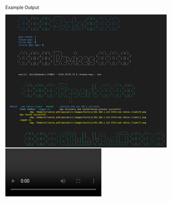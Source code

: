 Example Output

<img src="https://raw.githubusercontent.com/killuhwhale/appium/main/src/images/readme/demo_output.png?sanitize=true&raw=true" />
<video src="https://drive.google.com/open?id=1kztEqXsqcLiEa24NN3vr3_ddeH0D0re4&authuser=0&usp=drive_link" />




# Login with AppVal002 to provide ADC to device that is running tests in order to upload to GCPBuckets
gcloud auth application-default login





Prep work for Chromebook:
- DUT
    - Install Accounts for testing.
    - Turn on ADB
    - Connect Host and DUT to accept permission on DUT.

- Host device
    - Setup environment
        - bash ins_and_stu.sh
        - bash setup.sh (run twice if npm is not already installed.)
    - python3 main.py [ips]
    - python3 main.py 192.168.1.113:5555 192.168.1.238:5555 192.168.1.248:5555


# What we can do
1. 1 Host device -> 15 dut
    - ADB by default has 15 device connection limit
        - Ovverride with env variable: ADB_LOCAL_TRANSPORT_MAX_PORT
                static void adb_local_transport_max_port_env_override() {
                    const char* env_max_s = getenv("ADB_LOCAL_TRANSPORT_MAX_PORT");
                    ....
                }
    - min 15Gb of disk space
2. Supports ARC-P and ARC-R
    - improving model to work across varying screen sizes
3. Discover and Install Apps from Playstore
    - Check app's current name in Playstore (web)
    - Check if app is not avilable in our region
4. Can install and detect PWAs from Playstore
    - cannot interact with PWAs.
5. Can Detect if an app is a game.
5. Open app and detect crashing upon opening.
6. Attempt login using Object Detection via YOLOv8
7. Detect if app was logged in
    - if we are able to send username/ password or click on Google/ Facebook sign in without subsequent crash.
8. Log reports to file.
    - invalid apps, failed apps, passed apps, stats of apps, summary
9. Updates misnamed apps in app list
10. History report for each app w/ screenshots at ea step.
    - Includes:
        - App Install success/ failure
        - App Launch success/ failure
        - App Login success/ failure
        - App Errors
11. Summary report of all apps from each device.
12. Detects 3 types of login methods and attempts to login to each: Google, Facebook, Email

# What we need to do but cant yet
1. Detect if an app is O4C


# Reporting

1. Passed
2. Failed
    - Invalid/ bad app - No longer on playstore
    - Misnamed apps - Updated list
    - Failed apps
        - Not installed
        - Crashed



# Files in user home dir
1. App list.txt
    - List of apps to test
2. Bad app list.txt
    - List of apps no longer available
    - Removed from app list and placed into bad app list
    - Currently happens at the end of a run.
        - This can be done live

3 & 4 Will Have: device info, app info, app status info w/ reasons for failure (if app failed)
3. Failed app.tsv (DATA SRC)
    - Added during the run to prevent data loss during long run
4. Passed apps.tsv (DATA SRC)
    - Added during the run to prevent data loss during long run

5. Report
    - Human readable print after a full run.
    - More difficult to gather in memory, not really worth the effort if we end up building out a dashboard w/ web UI.
    - Focus on #4, 5 that is essentially our data source whereas 1 and 2 keep our testing list updated while still trakcing invalid apps.


# Django webserver - runs local on host machine
    ## websocketapp
    - Establish wss connection to GCP server






# TODOs


    - Add Playstore checks from app_launcher to App_validator to also check when we fail to click app_icon in app_installer....


    - Free Fire failed to detect Facebook (most likely download took to long)
        - Try to detect Free Fire download via adb
    - Messenger Kids - Failed to click/recognize 'Authorize device" as continue btn to finish logging in.
        - Scraped, need to add to dataset.

    - Facebook takes like 43 seconds to open when trying to login with email/password which made the login attempts run out while wainting for FB....
        - Check to see if we can see any loading activity from ADB.

     - Explore  OCR on bounding boxes for continue to see what button we have.
        - We can then decided which order or what not to click based on the text of the button.



    Raw Image sizes from device SS:
        - W x H
        - 2400 x 1600 Eve, Caroline
        - 1920 x 1080 Helios
        - 2700 x 1800 CoachZ
        - 2160, 1440 (Ethan eve? screenshots straight from device)


        ____________________
        ________________|  |
        _____________|  |  |
                     |  |  |
        HElios    -->|  |  |
        Eve       -->-->|  |
        CoachZ    -->-->-->|



    Size of report:
        ~ 5kB per app - 1000 apps -> 5mB
        1 item: 7.89 KB
        Size of validation report dict (5): 27.77 KB
        Size of validation report dict (6): 29.59 KB
        Size of validation report dict (7): 32.03 KB


 Make Money: Play & Earn Cash   us.current.android   PASSED   - [eve_192.168.1.125:5555]
 AppData(name='us.current.android', versionCode='647', versionName='1.177.1', compileSdkVersion='33', compileSdkVersionCodename='13', platformBuildVersionName='', is_pwa=False, is_game=False)
         Final status:   Logged in.
         Logged in with: Google, Email
         Detected log in methods: Google, Email
         App install successfull.
                 Img: /home/killuh/ws_p38/appium/src/images/history/192.168.1.125:5555/us.current.android/0.png
         Google Auth sign-in
                 Img: /home/killuh/ws_p38/appium/src/images/history/192.168.1.125:5555/us.current.android/1.png
         Email/ password sign-in
                 Img: /home/killuh/ws_p38/appium/src/images/history/192.168.1.125:5555/us.current.android/2.png












    Future TODOs:

     - Reporting that apps not logged in when in fact, we did log in and have the SS to prove.
        - Small problem, only affect facebook apps like Messenger.
            - we should be able to find a small workout around.
                - Hard code behavior for com.facebook.* packages.


    - Create a few sample app APKs that will do a specific crash/ throw ANR.
        - I cant seem to figure out how to reproduce:
            - WIN_DEATH = "Win Death"
            - FORCE_RM_ACT_RECORD = "Force removed ActivityRecord"
            - FDEBUG_CRASH = "F DEBUG crash"

        - Able to create an app that reproduces an ANR...
            - Minimally helpful.


    - Detect AMAC-e (determine if app is O4C) -> impossible feat so far unless building test image.
        - AMAC-E overlays will not actually interfere with our process.
        - When sending comands via ADB, it essentially ignores those windows/ overlays.

# NOTES

-  adb exec-out uiautomator dump /dev/tty
        - Dumps view heirarchy

# https://github.com/appium/appium-uiautomator2-driver#driverserver
#   - appium:skipServerInstallation => Improve startup speed if we know UIAutomator is already installed...


# https://github.com/appium/appium-uiautomator2-driver#mobile-deviceinfo
# self.driver.execute_script("mobile: scroll", {'direction': 'down'})
# self.driver.execute_script("mobile: acceptAlert", {'buttonLabel': 'Accept'})
# self.driver.execute_script("mobile: dismissAlert", {'buttonLabel': 'Dismiss'})
# self.driver.execute_script("mobile: deviceInfo", {})

# self.driver.execute_script("mobile: activateApp", {appId: "my.app.id"})
    # Activates the given application or launches it if necessary. The action literally simulates clicking the corresponding application icon on the dashboard.

# self.driver.execute_script("mobile: changePermissions", {
#                                   permissions: 'all',
#                                   appPackage: '',
#                                   action: 'allow',
# })
#  mobile:

